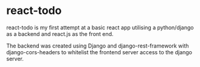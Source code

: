 # react-todo
react-todo is my first attempt at a basic react app utilising a python/django as a backend and react.js as the front end.

The backend was created using Django and django-rest-framework with django-cors-headers to whitelist the frontend server 
access to the django server.

